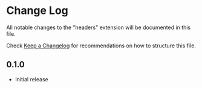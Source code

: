 # Change Log

All notable changes to the "headers" extension will be documented in this file.

Check [Keep a Changelog](http://keepachangelog.com/) for recommendations on how to structure this file.

## 0.1.0

- Initial release
